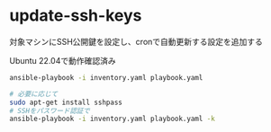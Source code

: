 # update-ssh-keys
対象マシンにSSH公開鍵を設定し、cronで自動更新する設定を追加する  

Ubuntu 22.04で動作確認済み  

```bash
ansible-playbook -i inventory.yaml playbook.yaml

# 必要に応じて
sudo apt-get install sshpass
# SSHをパスワード認証で
ansible-playbook -i inventory.yaml playbook.yaml -k
```
